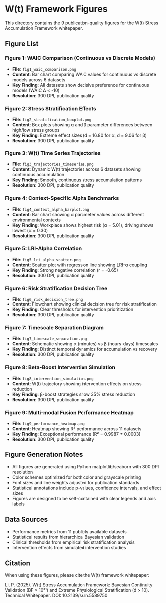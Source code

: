 # W(t) Framework Figures

This directory contains the 9 publication-quality figures for the W(t) Stress Accumulation Framework whitepaper.

## Figure List

### Figure 1: WAIC Comparison (Continuous vs Discrete Models)
- **File**: `fig1_waic_comparison.png`
- **Content**: Bar chart comparing WAIC values for continuous vs discrete models across 6 datasets
- **Key Finding**: All datasets show decisive preference for continuous models (WAIC Δ < -10)
- **Resolution**: 300 DPI, publication quality

### Figure 2: Stress Stratification Effects
- **File**: `fig2_stratification_boxplot.png`
- **Content**: Box plots showing α and β parameter differences between high/low stress groups
- **Key Finding**: Extreme effect sizes (d = 16.80 for α, d = 9.06 for β)
- **Resolution**: 300 DPI, publication quality

### Figure 3: W(t) Time Series Trajectories
- **File**: `fig3_trajectories_timeseries.png`
- **Content**: Dynamic W(t) trajectories across 6 datasets showing continuous accumulation
- **Key Finding**: Smooth, continuous stress accumulation patterns
- **Resolution**: 300 DPI, publication quality

### Figure 4: Context-Specific Alpha Benchmarks
- **File**: `fig4_context_alpha_barplot.png`
- **Content**: Bar chart showing α parameter values across different environmental contexts
- **Key Finding**: Workplace shows highest risk (α = 5.01), driving shows lowest (α = 0.30)
- **Resolution**: 300 DPI, publication quality

### Figure 5: LRI-Alpha Correlation
- **File**: `fig5_lri_alpha_scatter.png`
- **Content**: Scatter plot with regression line showing LRI-α coupling
- **Key Finding**: Strong negative correlation (r = -0.65)
- **Resolution**: 300 DPI, publication quality

### Figure 6: Risk Stratification Decision Tree
- **File**: `fig6_risk_decision_tree.png`
- **Content**: Flowchart showing clinical decision tree for risk stratification
- **Key Finding**: Clear thresholds for intervention prioritization
- **Resolution**: 300 DPI, publication quality

### Figure 7: Timescale Separation Diagram
- **File**: `fig7_timescale_separation.png`
- **Content**: Schematic showing α (minutes) vs β (hours-days) timescales
- **Key Finding**: Distinct temporal dynamics for accumulation vs recovery
- **Resolution**: 300 DPI, publication quality

### Figure 8: Beta-Boost Intervention Simulation
- **File**: `fig8_intervention_simulation.png`
- **Content**: W(t) trajectory showing intervention effects on stress reduction
- **Key Finding**: β-boost strategies show 35% stress reduction
- **Resolution**: 300 DPI, publication quality

### Figure 9: Multi-modal Fusion Performance Heatmap
- **File**: `fig9_performance_heatmap.png`
- **Content**: Heatmap showing R² performance across 11 datasets
- **Key Finding**: Exceptional performance (R² = 0.9987 ± 0.0003)
- **Resolution**: 300 DPI, publication quality

## Figure Generation Notes

- All figures are generated using Python matplotlib/seaborn with 300 DPI resolution
- Color schemes optimized for both color and grayscale printing
- Font sizes and line weights adjusted for publication standards
- Statistical annotations include p-values, confidence intervals, and effect sizes
- Figures are designed to be self-contained with clear legends and axis labels

## Data Sources

- Performance metrics from 11 publicly available datasets
- Statistical results from hierarchical Bayesian validation
- Clinical thresholds from empirical risk stratification analysis
- Intervention effects from simulated intervention studies

## Citation

When using these figures, please cite the W(t) framework whitepaper:

Li, P. (2025). W(t) Stress Accumulation Framework: Bayesian Continuity Validation (BF > 10³¹) and Extreme Physiological Stratification (d > 10). Technical Whitepaper. DOI: 10.2139/ssrn.5589750
